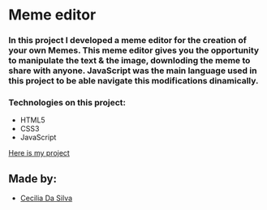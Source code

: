 # Meme editor

### In this project I developed a meme editor for the creation of your own Memes. This meme editor gives you the opportunity to manipulate the text & the image, downloding the meme to share with anyone. JavaScript was the main language used in this project to be able navigate this modifications dinamically.

### Technologies on this project:

-   HTML5
-   CSS3
-   JavaScript

[Here is my project](https://julianabaezz.github.io/Generador-de-memes/)

## Made by:

-   [Cecilia Da Silva](https://github.com/ceciliaads)
